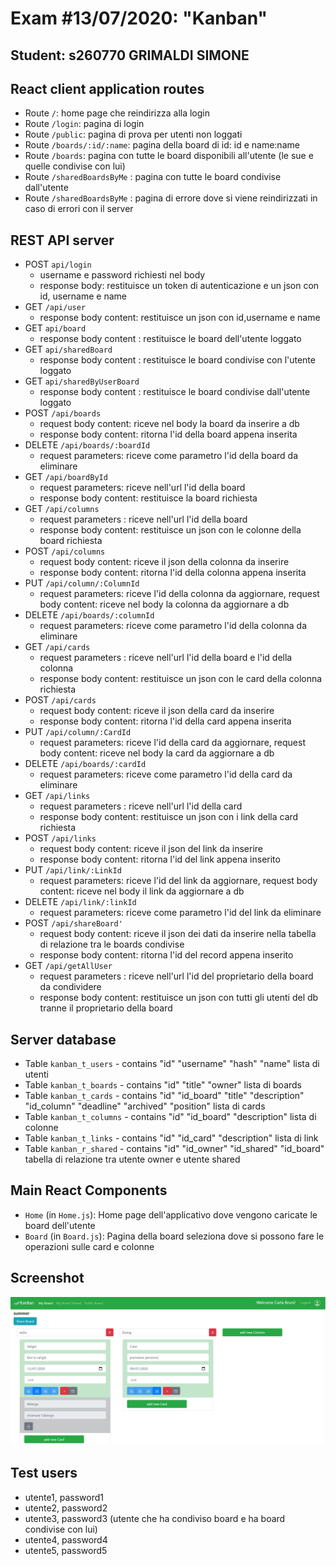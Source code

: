# Exam #13/07/2020: "Kanban"
## Student: s260770 GRIMALDI SIMONE 

## React client application routes

- Route `/`: home page che reindirizza alla login
- Route `/login`: pagina di login
- Route `/public`: pagina di prova per utenti non loggati
- Route `/boards/:id/:name`: pagina della board di id: id e name:name
- Route `/boards`: pagina con tutte le board disponibili all'utente (le sue e quelle condivise con lui)
- Route `/sharedBoardsByMe` : pagina con tutte le board condivise dall'utente
- Route `/sharedBoardsByMe` : pagina di errore dove si viene reindirizzati in caso di errori con il server

## REST API server

- POST `api/login`
  - username e password richiesti nel body
  - response body: restituisce un token di autenticazione e un json con id, username e name
- GET `/api/user`
  - response body content: restituisce un json con id,username e name
- GET `api/board`
  - response body content : restituisce le board dell'utente loggato
- GET `api/sharedBoard`
  - response body content : restituisce le board condivise con l'utente loggato
- GET `api/sharedByUserBoard`
  - response body content : restituisce le board condivise dall'utente loggato
- POST `/api/boards`
  - request body content: riceve nel body la board da inserire a db
  - response body content: ritorna l'id della board appena inserita
- DELETE `/api/boards/:boardId`
  - request parameters: riceve come parametro l'id della board da eliminare
- GET `/api/boardById`
  - request parameters: riceve nell'url l'id della board
  - response body content: restituisce la board richiesta
- GET `/api/columns`
  - request parameters : riceve nell'url l'id della board
  - response body content: restituisce un json con le colonne della board richiesta
- POST `/api/columns`
  - request body content: riceve il json della colonna da inserire
  - response body content: ritorna l'id della colonna appena inserita
- PUT `/api/column/:ColumnId`
  - request parameters: riceve l'id della colonna da aggiornare, request body content: riceve nel body la colonna da aggiornare a db
- DELETE `/api/boards/:columnId`
  - request parameters: riceve come parametro l'id della colonna da eliminare
- GET `/api/cards`
  - request parameters : riceve nell'url l'id della board e l'id della colonna
  - response body content: restituisce un json con le card della colonna richiesta
- POST `/api/cards`
  - request body content: riceve il json della card da inserire
  - response body content: ritorna l'id della card appena inserita
- PUT `/api/column/:CardId`
  - request parameters: riceve l'id della card da aggiornare, request body content: riceve nel body la card da aggiornare a db
- DELETE `/api/boards/:cardId`
  - request parameters: riceve come parametro l'id della card da eliminare
- GET `/api/links`
  - request parameters : riceve nell'url l'id della card 
  - response body content: restituisce un json con i link della card richiesta
- POST `/api/links`
  - request body content: riceve il json del link da inserire
  - response body content: ritorna l'id del link appena inserito
- PUT `/api/link/:LinkId`
  - request parameters: riceve l'id del link da aggiornare, request body content: riceve nel body il link da aggiornare a db
- DELETE `/api/link/:linkId`
  - request parameters: riceve come parametro l'id del link da eliminare
- POST `/api/shareBoard'`
  - request body content: riceve il json dei dati da inserire nella tabella di relazione tra le boards condivise 
  - response body content: ritorna l'id del record appena inserito
- GET `/api/getAllUser`
  - request parameters : riceve nell'url l'id del proprietario della board da condividere
  - response body content: restituisce un json con tutti gli utenti del db tranne il proprietario della board

## Server database

- Table `kanban_t_users` - contains "id" "username" "hash" "name" lista di utenti
- Table `kanban_t_boards` - contains "id" "title" "owner" lista di boards
- Table `kanban_t_cards` - contains "id" "id_board" "title" "description" "id_column" "deadline" "archived" "position" lista di cards
- Table `kanban_t_columns` - contains "id" "id_board" "description" lista di colonne
- Table `kanban_t_links` - contains "id" "id_card" "description" lista di link
- Table `kanban_r_shared` - contains "id" "id_owner" "id_shared" "id_board" tabella di relazione tra utente owner e utente shared

## Main React Components

- `Home` (in `Home.js`): Home page dell'applicativo dove vengono caricate le board dell'utente
- `Board` (in `Board.js`): Pagina della board seleziona dove si possono fare le operazioni sulle card e colonne

## Screenshot

![Configurator Screenshot](./img/editingBoard.PNG) 


## Test users

* utente1, password1
* utente2, password2
* utente3, password3 (utente che ha condiviso board e ha board condivise con lui)
* utente4, password4
* utente5, password5 
